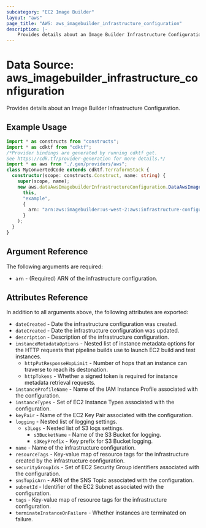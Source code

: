 ```yaml
---
subcategory: "EC2 Image Builder"
layout: "aws"
page_title: "AWS: aws_imagebuilder_infrastructure_configuration"
description: |-
    Provides details about an Image Builder Infrastructure Configuration
---
```


# Data Source: aws_imagebuilder_infrastructure_configuration

Provides details about an Image Builder Infrastructure Configuration.

## Example Usage

```typescript
import * as constructs from "constructs";
import * as cdktf from "cdktf";
/*Provider bindings are generated by running cdktf get.
See https://cdk.tf/provider-generation for more details.*/
import * as aws from "./.gen/providers/aws";
class MyConvertedCode extends cdktf.TerraformStack {
  constructor(scope: constructs.Construct, name: string) {
    super(scope, name);
    new aws.dataAwsImagebuilderInfrastructureConfiguration.DataAwsImagebuilderInfrastructureConfiguration(
      this,
      "example",
      {
        arn: "arn:aws:imagebuilder:us-west-2:aws:infrastructure-configuration/example",
      }
    );
  }
}

```

## Argument Reference

The following arguments are required:

* `arn` - (Required) ARN of the infrastructure configuration.

## Attributes Reference

In addition to all arguments above, the following attributes are exported:

* `dateCreated` - Date the infrastructure configuration was created.
* `dateCreated` - Date the infrastructure configuration was updated.
* `description` - Description of the infrastructure configuration.
* `instanceMetadataOptions` - Nested list of instance metadata options for the HTTP requests that pipeline builds use to launch EC2 build and test instances.
    * `httpPutResponseHopLimit` - Number of hops that an instance can traverse to reach its destonation.
    * `httpTokens` - Whether a signed token is required for instance metadata retrieval requests.
* `instanceProfileName` - Name of the IAM Instance Profile associated with the configuration.
* `instanceTypes` - Set of EC2 Instance Types associated with the configuration.
* `keyPair` - Name of the EC2 Key Pair associated with the configuration.
* `logging` - Nested list of logging settings.
    * `s3Logs` - Nested list of S3 logs settings.
        * `s3BucketName` - Name of the S3 Bucket for logging.
        * `s3KeyPrefix` - Key prefix for S3 Bucket logging.
* `name` - Name of the infrastructure configuration.
* `resourceTags` - Key-value map of resource tags for the infrastructure created by the infrastructure configuration.
* `securityGroupIds` - Set of EC2 Security Group identifiers associated with the configuration.
* `snsTopicArn` - ARN of the SNS Topic associated with the configuration.
* `subnetId` - Identifier of the EC2 Subnet associated with the configuration.
* `tags` - Key-value map of resource tags for the infrastructure configuration.
* `terminateInstanceOnFailure` - Whether instances are terminated on failure.

<!-- cache-key: cdktf-0.17.0-pre.15 input-e0c141548b8222f1bc10b73ce9a655c724534cd3b2ac269a9bd2114de5b6c34b -->